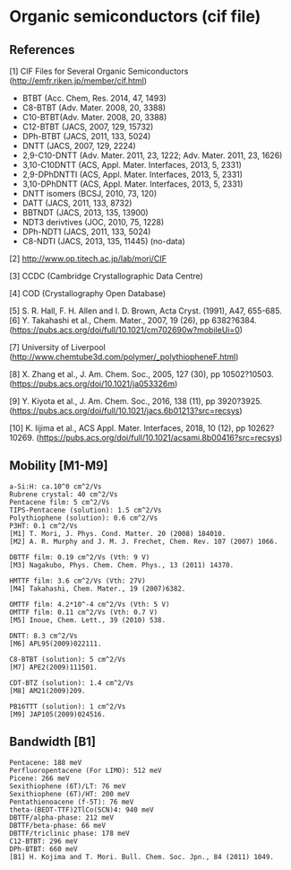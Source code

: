 Organic semiconductors (cif file)
======

## References
[1] CIF Files for Several Organic Semiconductors (http://emfr.riken.jp/member/cif.html)
*	BTBT (Acc. Chem, Res. 2014, 47, 1493)
*	C8-BTBT (Adv. Mater. 2008, 20, 3388)
*	C10-BTBT(Adv. Mater. 2008, 20, 3388)
*	C12-BTBT (JACS, 2007, 129, 15732)
*	DPh-BTBT (JACS, 2011, 133, 5024)
*	DNTT (JACS, 2007, 129, 2224)
*	2,9-C10-DNTT (Adv. Mater. 2011, 23, 1222; Adv. Mater. 2011, 23, 1626)
*	3,10-C10DNTT (ACS, Appl. Mater. Interfaces, 2013, 5, 2331)
*	2,9-DPhDNTTI (ACS, Appl. Mater. Interfaces, 2013, 5, 2331)
*	3,10-DPhDNTT (ACS, Appl. Mater. Interfaces, 2013, 5, 2331)
*	DNTT isomers (BCSJ, 2010, 73, 120)
*	DATT (JACS, 2011, 133, 8732)
*	BBTNDT (JACS, 2013, 135, 13900)
*	NDT3 derivtives (JOC, 2010, 75, 1228)
*	DPh-NDT1 (JACS, 2011, 133, 5024)
*	C8-NDTI (JACS, 2013, 135, 11445) (no-data)


[2] http://www.op.titech.ac.jp/lab/mori/CIF


[3] CCDC (Cambridge Crystallographic Data Centre)


[4] COD (Crystallography Open Database)


[5] S. R. Hall, F. H. Allen and I. D. Brown, Acta Cryst. (1991), A47, 655-685. [6] Y. Takahashi et al., Chem. Mater., 2007, 19 (26), pp 6382?6384. (https://pubs.acs.org/doi/full/10.1021/cm702690w?mobileUi=0)


[7] University of Liverpool (http://www.chemtube3d.com/polymer/_polythiopheneF.html)


[8] X. Zhang et al., J. Am. Chem. Soc., 2005, 127 (30), pp 10502?10503. (https://pubs.acs.org/doi/10.1021/ja053326m)


[9] Y. Kiyota et al., J. Am. Chem. Soc., 2016, 138 (11), pp 3920?3925. (https://pubs.acs.org/doi/full/10.1021/jacs.6b01213?src=recsys)


[10] K. Iijima et al., ACS Appl. Mater. Interfaces, 2018, 10 (12), pp 10262?10269. (https://pubs.acs.org/doi/full/10.1021/acsami.8b00416?src=recsys)


## Mobility [M1-M9]
	a-Si:H: ca.10^0 cm^2/Vs
	Rubrene crystal: 40 cm^2/Vs
	Pentacene film: 5 cm^2/Vs
	TIPS-Pentacene (solution): 1.5 cm^2/Vs
	Polythiophene (solution): 0.6 cm^2/Vs
	P3HT: 0.1 cm^2/Vs
	[M1] T. Mori, J. Phys. Cond. Matter. 20 (2008) 184010.
	[M2] A. R. Murphy and J. M. J. Frechet, Chem. Rev. 107 (2007) 1066.
	
	DBTTF film: 0.19 cm^2/Vs (Vth: 9 V)
	[M3] Nagakubo, Phys. Chem. Chem. Phys., 13 (2011) 14370.
	
	HMTTF film: 3.6 cm^2/Vs (Vth: 27V)
	[M4] Takahashi, Chem. Mater., 19 (2007)6382.
	
	OMTTF film: 4.2*10^-4 cm^2/Vs (Vth: 5 V)
	OMTTF film: 0.11 cm^2/Vs (Vth: 0.7 V)
	[M5] Inoue, Chem. Lett., 39 (2010) 538.
    
	DNTT: 8.3 cm^2/Vs
	[M6] APL95(2009)022111.
	
	C8-BTBT (solution): 5 cm^2/Vs
	[M7] APE2(2009)111501.
	
	CDT-BTZ (solution): 1.4 cm^2/Vs
	[M8] AM21(2009)209.
	
	PB16TTT (solution): 1 cm^2/Vs
	[M9] JAP105(2009)024516.


## Bandwidth [B1]
	Pentacene: 188 meV
	Perfluoropentacene (For LIMO): 512 meV
	Picene: 266 meV
	Sexithiophene (6T)/LT: 76 meV
	Sexithiophene (6T)/HT: 200 meV
	Pentathienoacene (f-5T): 76 meV
	theta-(BEDT-TTF)2TlCo(SCN)4: 940 meV
	DBTTF/alpha-phase: 212 meV
	DBTTF/beta-phase: 66 meV
	DBTTF/triclinic phase: 178 meV
	C12-BTBT: 296 meV
	DPh-BTBT: 660 meV
	[B1] H. Kojima and T. Mori. Bull. Chem. Soc. Jpn., 84 (2011) 1049.
	